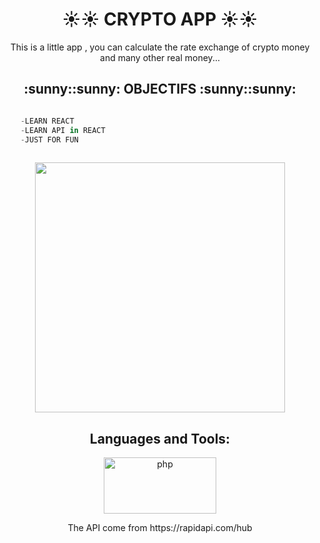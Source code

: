 
# <h1 align="center">  :sunny::sunny: CRYPTO APP :sunny::sunny: </h1>

<p align="center"> This is a little app , you can calculate the rate exchange of crypto money and many other real money...</p>
 

<h2 align="center">   :sunny::sunny: OBJECTIFS :sunny::sunny:  </h2>

```python

    -LEARN REACT
    -LEARN API in REACT
    -JUST FOR FUN 
    

``` 



<p align="center"><img align="center" src="https://i1.wp.com/iohacker.com/wp-content/uploads/2021/08/An-inviting-and-cozy-battlestation-desk-setup-for-programming-and-casual-gaming.jpg?resize=1600%2C1000&ssl=1" alt="" height="400px" > </p>


<h2 align="center">Languages and Tools:</h2>


  
<p align="center"> <img src="https://external-content.duckduckgo.com/iu/?u=https%3A%2F%2Fwww.freecodecamp.org%2Fnews%2Fcontent%2Fimages%2F2020%2F02%2FEkran-Resmi-2019-11-18-18.08.13.png&f=1&nofb=1" alt="php" width="180" height="90"/> </p>
 <p align="center"> The API come from https://rapidapi.com/hub  </p> 



    











